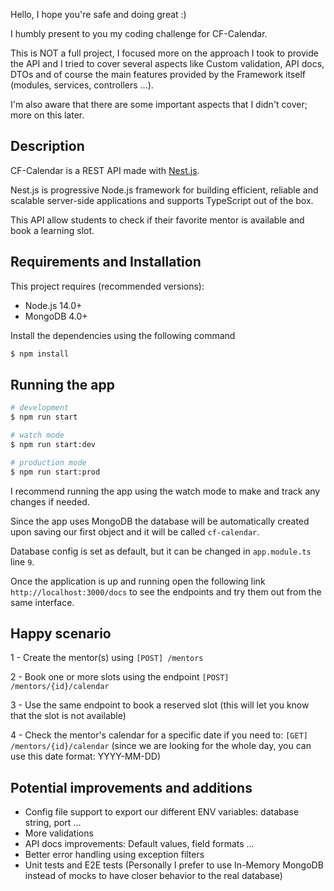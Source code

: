 Hello, I hope you're safe and doing great :)

I humbly present to you my coding challenge for CF-Calendar.

This is NOT a full project, I focused more on the approach I took to provide the API and I tried to cover several aspects like Custom validation, API docs, DTOs and of course the main features provided by the Framework itself (modules, services, controllers ...).

I'm also aware that there are some important aspects that I didn't cover; more on this later.

## Description

CF-Calendar is a REST API made with [Nest.js](https://nestjs.com/).

Nest.js is progressive Node.js framework for building efficient, reliable and scalable server-side applications and supports TypeScript out of the box.


This API allow students to check if their favorite mentor is available and book a learning slot.

## Requirements and Installation

This project requires (recommended versions):
- Node.js 14.0+
- MongoDB 4.0+

Install the dependencies using the following command
```bash
$ npm install
```

## Running the app

```bash
# development
$ npm run start

# watch mode
$ npm run start:dev

# production mode
$ npm run start:prod
```

I recommend running the app using the watch mode to make and track any changes if needed.

Since the app uses MongoDB the database will be automatically created upon saving our first object and it will be called `cf-calendar`.

Database config is set as default, but it can be changed in `app.module.ts` line `9`.

Once the application is up and running open the following link `http://localhost:3000/docs` to see the endpoints and try them out from the same interface.

## Happy scenario

1 - Create the mentor(s) using `[POST] /mentors`

2 - Book one or more slots using the endpoint `[POST] /mentors/{id}/calendar`

3 - Use the same endpoint to book a reserved slot (this will let you know that the slot is not available)

4 - Check the mentor's calendar for a specific date if you need to: `[GET] /mentors/{id}/calendar` (since we are looking for the whole day, you can use this date format: YYYY-MM-DD)


## Potential improvements and additions

- Config file support to export our different ENV variables: database string, port ...
- More validations
- API docs improvements: Default values, field formats ...
- Better error handling using exception filters
- Unit tests and E2E tests (Personally I prefer to use In-Memory MongoDB instead of mocks to have closer behavior to the real database)